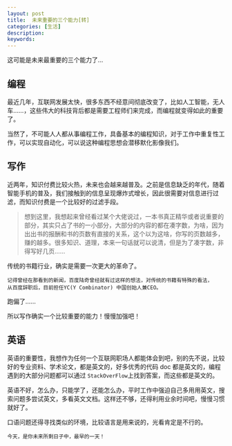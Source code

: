 ```yaml
---
layout: post
title:  未来重要的三个能力[转]
categories: [生活]
description: 
keywords: 
---
```


这可能是未来最重要的三个能力了...


## 编程

最近几年，互联网发展太快，很多东西不经意间彻底改变了，比如人工智能，无人车……，这些伟大的科技背后都是需要工程师们来完成，而编程就变得如此的重要了。

当然了，不可能人人都从事编程工作，具备基本的编程知识，对于工作中重复性工作，可以实现自动化，可以说这种编程思想会潜移默化影像我们。

## 写作

近两年，知识付费比较火热，未来也会越来越普及。之前是信息缺乏的年代，随着智能手机的普及，我们接触到的信息呈现爆炸式增长，因此很需要对信息进行过滤，而知识付费是一个比较好的过滤手段。

>想到这里，我想起来曾经看过某个大佬说过，一本书真正精华或者说重要的部分，其实只占了书的一小部分，大部分的内容的都在凑字数，为啥，因为出出书的报酬和书的页数有直接的关系，这个以为这啥，你写的页数越多，赚的越多。很多知识、道理，本来一句话就可以说清，但是为了凑字数，非得写好几页……

传统的书籍行业，确实是需要一次更大的革命了。

```
记得曾经在那看到的新闻，百度陆奇曾经就有过这样的想法，对传统的书籍有特殊的看法，
从百度辞职后，目前担任YC(Y Combinator) 中国创始人兼CEO。
```

跑偏了……

所以写作确实一个比较重要的能力！慢慢加强吧！

## 英语

英语的重要性，我想作为任何一个互联网职场人都能体会到吧，别的先不说，比较好的专业资料、学术论文，都是英文的，好多优秀的代码 doc 都是英文的，编程遇到的大部分问题都可以通过 `StackOverFlow`上找到答案，而这些都是英文的。

英语不好，怎么办，只能学了，还能怎么办，平时工作中强迫自己多用用英文，搜索问题多尝试英文，多看英文文档。这样还不够，还得利用业余时间吧，慢慢习惯就好了。

口语问题还得寻找类似的环境，比较语言是用来说的，光看肯定是不行的。

```
今天，是你未来所剩日子中，最早的一天！
```


